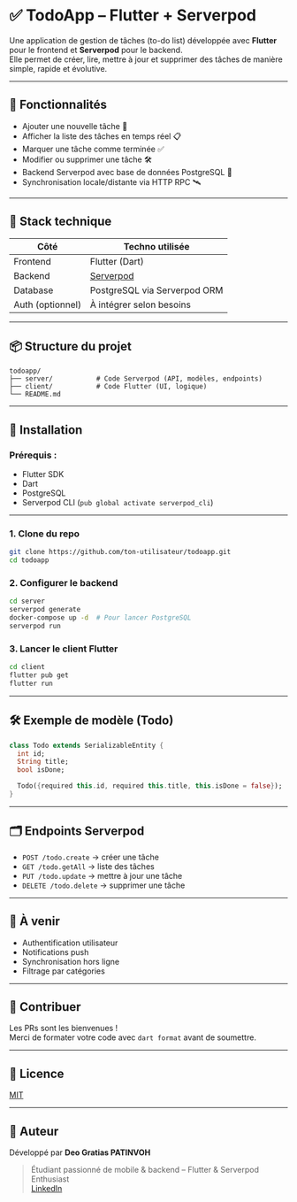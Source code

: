 
# ✅ TodoApp – Flutter + Serverpod

Une application de gestion de tâches (to-do list) développée avec **Flutter** pour le frontend et **Serverpod** pour le backend.  
Elle permet de créer, lire, mettre à jour et supprimer des tâches de manière simple, rapide et évolutive.

---

## 🚀 Fonctionnalités

- Ajouter une nouvelle tâche 📝  
- Afficher la liste des tâches en temps réel 📋  
- Marquer une tâche comme terminée ✅  
- Modifier ou supprimer une tâche 🛠  
- Backend Serverpod avec base de données PostgreSQL 🔌  
- Synchronisation locale/distante via HTTP RPC 🛰

---

## 🧰 Stack technique

| Côté        | Techno utilisée                    |
|-------------|-------------------------------------|
| Frontend    | Flutter (Dart)                      |
| Backend     | [Serverpod](https://serverpod.dev) |
| Database    | PostgreSQL via Serverpod ORM        |
| Auth (optionnel) | À intégrer selon besoins       |

---

## 📦 Structure du projet

```
todoapp/
├── server/           # Code Serverpod (API, modèles, endpoints)
├── client/           # Code Flutter (UI, logique)
└── README.md
```

---

## 🔧 Installation

### Prérequis :
- Flutter SDK
- Dart
- PostgreSQL
- Serverpod CLI (`pub global activate serverpod_cli`)

---

### 1. Clone du repo

```bash
git clone https://github.com/ton-utilisateur/todoapp.git
cd todoapp
```

### 2. Configurer le backend

```bash
cd server
serverpod generate
docker-compose up -d  # Pour lancer PostgreSQL
serverpod run
```

### 3. Lancer le client Flutter

```bash
cd client
flutter pub get
flutter run
```

---

## 🛠 Exemple de modèle (Todo)

```dart
class Todo extends SerializableEntity {
  int id;
  String title;
  bool isDone;

  Todo({required this.id, required this.title, this.isDone = false});
}
```

---

## 🗂 Endpoints Serverpod

- `POST /todo.create` → créer une tâche
- `GET /todo.getAll` → liste des tâches
- `PUT /todo.update` → mettre à jour une tâche
- `DELETE /todo.delete` → supprimer une tâche

---

## 📌 À venir

- Authentification utilisateur
- Notifications push
- Synchronisation hors ligne
- Filtrage par catégories

---

## 🤝 Contribuer

Les PRs sont les bienvenues !  
Merci de formater votre code avec `dart format` avant de soumettre.

---

## 📜 Licence

[MIT](LICENSE)

---

## 🙌 Auteur

Développé par **Deo Gratias PATINVOH**  
> Étudiant passionné de mobile & backend – Flutter & Serverpod Enthusiast  
> [LinkedIn](https://www.linkedin.com/in/deo-gratias-patinvoh-975554238/)
